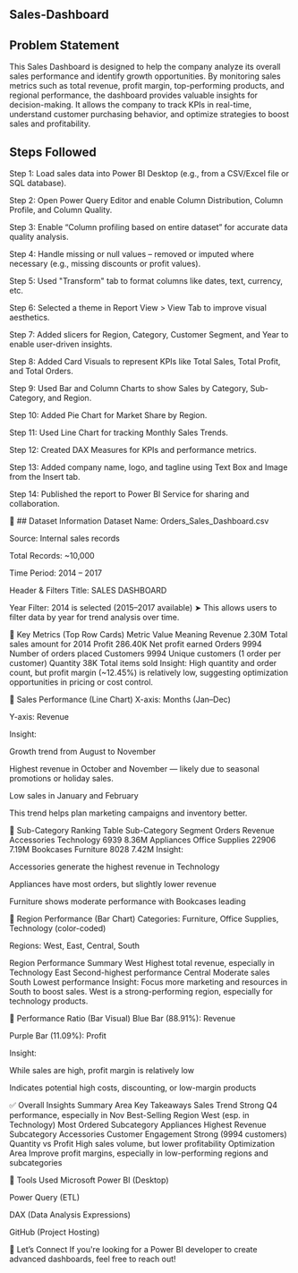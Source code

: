 ## Sales-Dashboard

## Problem Statement
This Sales Dashboard is designed to help the company analyze its overall sales performance and identify growth opportunities. By monitoring sales metrics such as total revenue, profit margin, top-performing products, and regional performance, the dashboard provides valuable insights for decision-making. It allows the company to track KPIs in real-time, understand customer purchasing behavior, and optimize strategies to boost sales and profitability.

## Steps Followed
Step 1: Load sales data into Power BI Desktop (e.g., from a CSV/Excel file or SQL database).

Step 2: Open Power Query Editor and enable Column Distribution, Column Profile, and Column Quality.

Step 3: Enable “Column profiling based on entire dataset” for accurate data quality analysis.

Step 4: Handle missing or null values – removed or imputed where necessary (e.g., missing discounts or profit values).

Step 5: Used "Transform" tab to format columns like dates, text, currency, etc.

Step 6: Selected a theme in Report View > View Tab to improve visual aesthetics.

Step 7: Added slicers for Region, Category, Customer Segment, and Year to enable user-driven insights.

Step 8: Added Card Visuals to represent KPIs like Total Sales, Total Profit, and Total Orders.

Step 9: Used Bar and Column Charts to show Sales by Category, Sub-Category, and Region.

Step 10: Added Pie Chart for Market Share by Region.

Step 11: Used Line Chart for tracking Monthly Sales Trends.

Step 12: Created DAX Measures for KPIs and performance metrics.

Step 13: Added company name, logo, and tagline using Text Box and Image from the Insert tab.

Step 14: Published the report to Power BI Service for sharing and collaboration.

📂 ## Dataset Information
Dataset Name: Orders_Sales_Dashboard.csv

Source: Internal sales records

Total Records: ~10,000

Time Period: 2014 – 2017


 Header & Filters
Title: SALES DASHBOARD

Year Filter: 2014 is selected (2015–2017 available)
➤ This allows users to filter data by year for trend analysis over time.

🔷 Key Metrics (Top Row Cards)
Metric	Value	Meaning
Revenue	2.30M	Total sales amount for 2014
Profit	286.40K	Net profit earned
Orders	9994	Number of orders placed
Customers	9994	Unique customers (1 order per customer)
Quantity	38K	Total items sold
Insight: High quantity and order count, but profit margin (~12.45%) is relatively low, suggesting optimization opportunities in pricing or cost control.

🔷 Sales Performance (Line Chart)
X-axis: Months (Jan–Dec)

Y-axis: Revenue

Insight:

Growth trend from August to November

Highest revenue in October and November — likely due to seasonal promotions or holiday sales.

Low sales in January and February

This trend helps plan marketing campaigns and inventory better.

🔷 Sub-Category Ranking Table
Sub-Category	Segment	Orders	Revenue
Accessories	Technology	6939	8.36M
Appliances	Office Supplies	22906	7.19M
Bookcases	Furniture	8028	7.42M
Insight:

Accessories generate the highest revenue in Technology

Appliances have most orders, but slightly lower revenue

Furniture shows moderate performance with Bookcases leading

🔷 Region Performance (Bar Chart)
Categories: Furniture, Office Supplies, Technology (color-coded)

Regions: West, East, Central, South

Region	Performance Summary
West	Highest total revenue, especially in Technology
East	Second-highest performance
Central	Moderate sales
South	Lowest performance
Insight: Focus more marketing and resources in South to boost sales. West is a strong-performing region, especially for technology products.

🔷 Performance Ratio (Bar Visual)
Blue Bar (88.91%): Revenue

Purple Bar (11.09%): Profit

Insight:

While sales are high, profit margin is relatively low

Indicates potential high costs, discounting, or low-margin products

✅ Overall Insights Summary
Area	Key Takeaways
Sales Trend	Strong Q4 performance, especially in Nov
Best-Selling Region	West (esp. in Technology)
Most Ordered Subcategory	Appliances
Highest Revenue Subcategory	Accessories
Customer Engagement	Strong (9994 customers)
Quantity vs Profit	High sales volume, but lower profitability
Optimization Area	Improve profit margins, especially in low-performing regions and subcategories






🚀 Tools Used
Microsoft Power BI (Desktop)

Power Query (ETL)

DAX (Data Analysis Expressions)

GitHub (Project Hosting)



🤝 Let’s Connect
If you're looking for a Power BI developer to create advanced dashboards, feel free to reach out!
